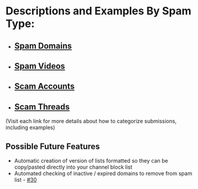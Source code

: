 # Descriptions and Examples By Spam Type:
* ## [Spam Domains](https://github.com/ThioJoe/YT-Spam-Domains-List/wiki/Spam-Domains)
* ## [Spam Videos](https://github.com/ThioJoe/YT-Spam-Domains-List/wiki/Spam-Videos)
* ## [Scam Accounts](https://github.com/ThioJoe/YT-Spam-Domains-List/wiki/Scam-Accounts)
* ## [Scam Threads](https://github.com/ThioJoe/YT-Spam-Domains-List/wiki/Scam-Threads)

(Visit each link for more details about how to categorize submissions, including examples)

## Possible Future Features
* Automatic creation of version of lists formatted so they can be copy/pasted directly into your channel block list
* Automated checking of inactive / expired domains to remove from spam list - [#30](https://github.com/ThioJoe/YT-Spam-Domains-List/issues/30)
